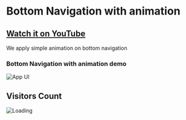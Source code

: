 # Bottom Navigation with animation

## [Watch it on YouTube](https://youtu.be/ETejJHwZ9tw)

We apply simple animation on bottom navigation

### Bottom Navigation with animation demo

![App UI](https://github.com/ravi84184/bottom_navigation_animation_flutter/blob/main/Untitled%20Design.png)


## Visitors Count

<img align="left" src = "https://profile-counter.glitch.me/bottom_navigation_animation_flutter/count.svg" alt ="Loading">
